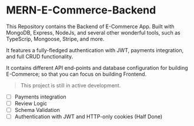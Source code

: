 # MERN-E-Commerce-Backend
This Repository contains the Backend of E-Commerce App. Built with MongoDB, Express, NodeJs, and several other wonderful tools, such as TypeScrip, Mongoose, Stripe, and more.

It features a fully-fledged authentication with JWT, payments integration, and full CRUD functionality.

It contains different API end-points and database configuration for building E-Commerce; so that you can focus on building Frontend.

> This project is still in active development.

- [ ] Payments integration
- [ ] Review Logic
- [ ] Schema Validation
- [ ] Authentication with JWT and HTTP-only cookies (Half Done)
